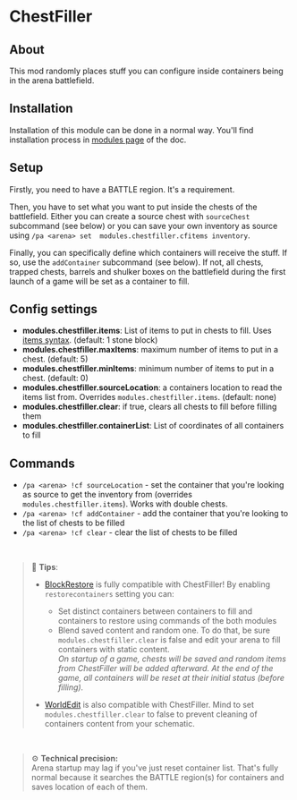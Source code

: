 # ChestFiller

## About

This mod randomly places stuff you can configure inside containers being in the arena battlefield.

## Installation

Installation of this module can be done in a normal way. You'll find installation process in [modules page](../modules.md#installing-modules) of the doc.

## Setup

Firstly, you need to have a BATTLE region. It's a requirement.

Then, you have to set what you want to put inside the chests of the battlefield. Either you can create a source chest
with `sourceChest` subcommand (see below) or you can save your own inventory as source using `/pa <arena> set 
modules.chestfiller.cfitems inventory`.

Finally, you can specifically define which containers will receive the stuff. If so, use the `addContainer` subcommand
(see below). If not, all chests, trapped chests, barrels and shulker boxes on the battlefield during the first launch
of a game will be set as a container to fill.

## Config settings

- **modules.chestfiller.items**: List of items to put in chests to fill. Uses [items syntax](../items.md). 
(default: 1 stone block)
- **modules.chestfiller.maxItems**: maximum number of items to put in a chest. (default: 5)
- **modules.chestfiller.minItems**: minimum number of items to put in a chest. (default: 0)
- **modules.chestfiller.sourceLocation**: a containers location to read the items list from. Overrides 
`modules.chestfiller.items`. (default: none)
- **modules.chestfiller.clear**: if true, clears all chests to fill before filling them
- **modules.chestfiller.containerList**: List of coordinates of all containers to fill

## Commands

- `/pa <arena> !cf sourceLocation` \- set the container that you're looking as source to get the inventory from 
(overrides `modules.chestfiller.items`). Works with double chests.
- `/pa <arena> !cf addContainer` \- add the container that you're looking to the list of chests to be filled
- `/pa <arena> !cf clear` \- clear the list of chests to be filled

<br>

> 🚩 **Tips**:
> * [BlockRestore](blockrestore.md) is fully compatible with ChestFiller! By enabling `restorecontainers` setting you can:
>   * Set distinct containers between containers to fill and containers to restore using commands of the both modules
>   * Blend saved content and random one. To do that, be sure `modules.chestfiller.clear` is false and edit your arena
>   to fill containers with static content.  
>   *On startup of a game, chests will be saved and random items from ChestFiller will be added afterward. At the end 
>   of the game, all containers will be reset at their initial status (before filling).*
> 
> 
> * [WorldEdit](worldedit.md) is also compatible with ChestFiller. Mind to set `modules.chestfiller.clear` to false
> to prevent cleaning of containers content from your schematic.

<br>

> ⚙️ **Technical precision:**  
> Arena startup may lag if you've just reset container list. That's fully normal because it searches the BATTLE 
> region(s) for containers and saves location of each of them.